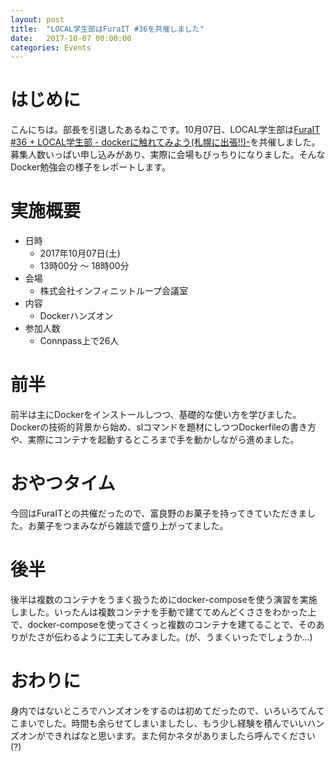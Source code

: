 ```yaml
---
layout: post
title:  "LOCAL学生部はFuraIT #36を共催しました"
date:   2017-10-07 00:00:00
categories: Events
---
```


# はじめに
こんにちは。部長を引退したあるねこです。10月07日、LOCAL学生部は[FuraIT #36 + LOCAL学生部 - dockerに触れてみよう(札幌に出張!!)-](https://furait.connpass.com/event/64481/)を共催しました。募集人数いっぱい申し込みがあり、実際に会場もびっちりになりました。そんなDocker勉強会の様子をレポートします。

# 実施概要
- 日時
    - 2017年10月07日(土)
    - 13時00分 〜 18時00分
- 会場
    - 株式会社インフィニットループ会議室
- 内容
    - Dockerハンズオン
- 参加人数
    - Connpass上で26人

# 前半
前半は主にDockerをインストールしつつ、基礎的な使い方を学びました。Dockerの技術的背景から始め、slコマンドを題材にしつつDockerfileの書き方や、実際にコンテナを起動するところまで手を動かしながら進めました。

# おやつタイム
今回はFuraITとの共催だったので、富良野のお菓子を持ってきていただきました。お菓子をつまみながら雑談で盛り上がってました。

# 後半
後半は複数のコンテナをうまく扱うためにdocker-composeを使う演習を実施しました。いったんは複数コンテナを手動で建ててめんどくささをわかった上で、docker-composeを使ってさくっと複数のコンテナを建てることで、そのありがたさが伝わるように工夫してみました。(が、うまくいったでしょうか...)

# おわりに
身内ではないところでハンズオンをするのは初めてだったので、いろいろてんてこまいでした。時間も余らせてしまいましたし、もう少し経験を積んでいいハンズオンができればなと思います。また何かネタがありましたら呼んでください(?)